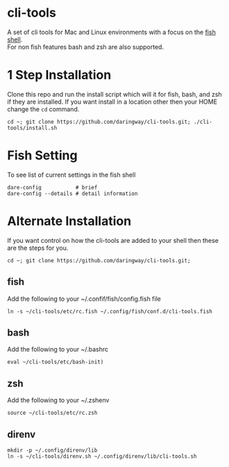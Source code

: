 # cli-tools

A set of cli tools for Mac and Linux environments with a focus on the [fish shell](https://fishshell.com).  
For non fish features bash and zsh are also supported.

# 1 Step Installation 

Clone this repo and run the install script which will it for fish, bash, and zsh if they are installed. 
If you want install in a location other then your HOME change the `cd` command.  

```
cd ~; git clone https://github.com/daringway/cli-tools.git; ./cli-tools/install.sh
``` 

# Fish Setting

To see list of current settings in the fish shell
```
dare-config           # brief 
dare-config --details # detail information
```

# Alternate Installation

If you want control on how the cli-tools are added to your shell then these are the steps for you.

```shell script
cd ~; git clone https://github.com/daringway/cli-tools.git;
``` 

## fish 

Add the following to your ~/.confif/fish/config.fish file
```shell script
ln -s ~/cli-tools/etc/rc.fish ~/.config/fish/conf.d/cli-tools.fish
```

## bash
Add the following to your ~/.bashrc
```shell script
eval ~/cli-tools/etc/bash-init)
```

## zsh
Add the following to your ~/.zshenv
```shell script
source ~/cli-tools/etc/rc.zsh
```

## direnv
```shell script
mkdir -p ~/.config/direnv/lib
ln -s ~/cli-tools/direnv.sh ~/.config/direnv/lib/cli-tools.sh
```